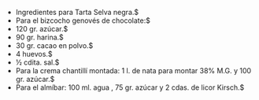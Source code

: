 - Ingredientes para Tarta Selva negra.$
- Para el bizcocho genovés de chocolate:$
- 120 gr. azúcar.$
- 90 gr. harina.$
- 30 gr. cacao en polvo.$
- 4 huevos.$
- ½ cdita. sal.$
- Para la crema chantillí montada: 1 l. de nata para montar 38% M.G. y 100 gr. azúcar.$
- Para el almíbar: 100 ml. agua , 75 gr. azúcar y 2 cdas. de licor Kirsch.$
